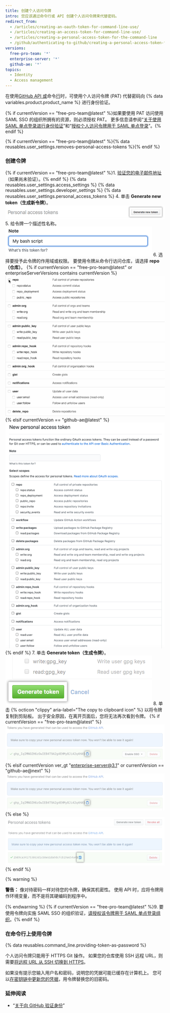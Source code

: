 ```yaml
---
title: 创建个人访问令牌
intro: 您应该通过命令行或 API 创建个人访问令牌来代替密码。
redirect_from:
  - /articles/creating-an-oauth-token-for-command-line-use/
  - /articles/creating-an-access-token-for-command-line-use/
  - /articles/creating-a-personal-access-token-for-the-command-line
  - /github/authenticating-to-github/creating-a-personal-access-token-for-the-command-line
versions:
  free-pro-team: '*'
  enterprise-server: '*'
  github-ae: '*'
topics:
  - Identity
  - Access management
---
```


在使用[GitHub API 或](/rest/overview/other-authentication-methods#via-oauth-and-personal-access-tokens)命令[行](#using-a-token-on-the-command-line)时，可使用个人访问令牌 (PAT) 代替密码向 {% data variables.product.product_name %} 进行身份验证。

{% if currentVersion == "free-pro-team@latest" %}如果要使用 PAT 访问使用 SAML SSO 的组织所拥有的资源，则必须授权 PAT。 更多信息请参阅“[关于使用 SAML 单点登录进行身份验证](/articles/about-authentication-with-saml-single-sign-on)”和“[授权个人访问令牌用于 SAML 单点登录](/articles/authorizing-a-personal-access-token-for-use-with-saml-single-sign-on)”。{% endif %}

{% if currentVersion == "free-pro-team@latest" %}{% data reusables.user_settings.removes-personal-access-tokens %}{% endif %}

### 创建令牌

{% if currentVersion == "free-pro-team@latest" %}1. [验证您的电子邮件地址](/articles/verifying-your-email-address)（如果尚未验证）。{% endif %}
{% data reusables.user_settings.access_settings %}
{% data reusables.user_settings.developer_settings %}
{% data reusables.user_settings.personal_access_tokens %}
4. 单击 **Generate new token（生成新令牌）**。 ![生成新令牌按钮](/assets/images/help/settings/generate_new_token.png)
5. 给令牌一个描述性名称。 ![令牌说明字段](/assets/images/help/settings/token_description.png)
6. 选择要授予此令牌的作用域或权限。 要使用令牌从命令行访问仓库，请选择 **repo（仓库）**。
   {% if currentVersion == "free-pro-team@latest" or enterpriseServerVersions contains currentVersion %}
   ![选择令牌作用域](/assets/images/help/settings/token_scopes.gif)
   {% elsif currentVersion == "github-ae@latest" %}
   ![选择令牌作用域](/assets/images/enterprise/github-ae/settings/access-token-scopes-for-ghae.png)
   {% endif %}
7. 单击 **Generate token（生成令牌）**。 ![生成令牌按钮](/assets/images/help/settings/generate_token.png)
8. 单击
{% octicon "clippy" aria-label="The copy to clipboard icon" %} 以将令牌复制到剪贴板。 出于安全原因，在离开页面后，您将无法再次看到令牌。
   {% if currentVersion == "free-pro-team@latest" %}
   ![新建的令牌](/assets/images/help/settings/personal_access_tokens.png)
   {% elsif currentVersion ver_gt "enterprise-server@3.1" or currentVersion == "github-ae@next" %}
   ![新建的令牌](/assets/images/help/settings/personal_access_tokens_ghe.png)
   {% else %}
   ![新建的令牌](/assets/images/help/settings/personal_access_tokens_ghe_legacy.png)
   {% endif %}

   {% warning %}

   **警告：** 像对待密码一样对待您的令牌，确保其机密性。 使用 API 时，应将令牌用作环境变量，而不是将其硬编码到程序中。

   {% endwarning %}
{% if currentVersion == "free-pro-team@latest" %}9. 要使用令牌向实施 SAML SSO 的组织验证，[请授权该令牌用于 SAML 单点登录组织](/articles/authorizing-a-personal-access-token-for-use-with-saml-single-sign-on)。{% endif %}

### 在命令行上使用令牌

{% data reusables.command_line.providing-token-as-password %}

个人访问令牌只能用于 HTTPS Git 操作。 如果您的仓库使用 SSH 远程 URL，则需要[将远程 URL 从 SSH 切换到 HTTPS](/github/getting-started-with-github/managing-remote-repositories/#switching-remote-urls-from-ssh-to-https)。

如果没有提示您输入用户名和密码，说明您的凭据可能已缓存在计算机上。 您可以[在密钥链中更新您的凭据](/articles/updating-credentials-from-the-osx-keychain)，用令牌替换您的旧密码。

### 延伸阅读

- “[关于向 GitHub 验证身份](/github/authenticating-to-github/about-authentication-to-github)”
